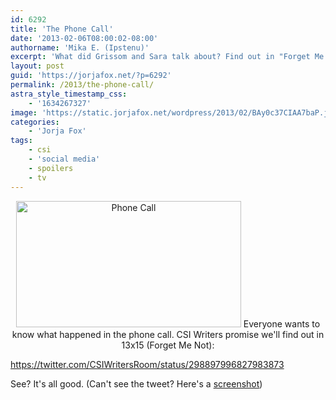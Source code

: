 ```yaml
---
id: 6292
title: 'The Phone Call'
date: '2013-02-06T08:00:02-08:00'
authorname: 'Mika E. (Ipstenu)'
excerpt: 'What did Grissom and Sara talk about? Find out in "Forget Me Not"'
layout: post
guid: 'https://jorjafox.net/?p=6292'
permalink: /2013/the-phone-call/
astra_style_timestamp_css:
    - '1634267327'
image: 'https://static.jorjafox.net/wordpress/2013/02/BAy0c37CIAA7baP.jpeg'
categories:
    - 'Jorja Fox'
tags:
    - csi
    - 'social media'
    - spoilers
    - tv
---
```


<p style="text-align: center;"><a href="//static.jorjafox.net/wordpress/2013/02/BAy0c37CIAA7baP.jpeg"><img class=" wp-image-6294 aligncenter" alt="Phone Call" src="//static.jorjafox.net/wordpress/2013/02/BAy0c37CIAA7baP.jpeg" width="360" height="202" /></a>
Everyone wants to know what happened in the phone call. CSI Writers promise we'll find out in 13x15 (Forget Me Not):

https://twitter.com/CSIWritersRoom/status/298897996827983873

See? It's all good. (Can't see the tweet? Here's a <a href="//static.jorjafox.net/wordpress/2013/02/Screen-Shot-2013-02-05-at-5-Feb-4.49.50-PM.png">screenshot</a>)
